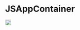 # JSAppContainer

<a href="https://badge.fury.io/js/%40jirklym%2Fjs-app-container"><img src="https://badge.fury.io/js/%40jirklym%2Fjs-app-container.svg" alt="npm version" height="18"></a>
